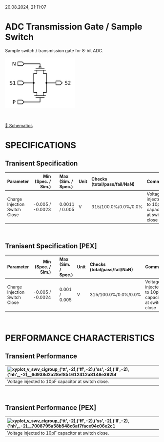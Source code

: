 20.08.2024, 21:11:07

# ADC Transmission Gate / Sample Switch

Sample switch / transmission gate for 8-bit ADC.

![tg](resources/tg.png "tg")

<br>

[🔗 Schematics](tg_sch.pdf)<br>

# SPECIFICATIONS

## Tranisent Specification <br>

| Parameter | Min (Spec. / Sim.) |      | Max (Sim. / Spec.) | Unit | Checks (total/pass/fail/NaN) | Comment |
| :-------- | -----------------: | :--: | :----------------- | :--- | :--------------------------- | ------- |
| Charge Injection Switch Close | -0.005 / -0.0023 | <svg height="20" width="150"><polyline points="3.0,3,3.0,17,147.0,17,147.0,3" style="fill:none;stroke:gray;stroke-width:1" /><polyline points="75.0,10.0,75.0,17" style="fill:none;stroke:gray;stroke-width:1" /><polyline points="41.851200000000006,10.0,91.29505440000001,10.0" style="stroke:green;stroke-width:2" /><circle cx="41.851200000000006" cy="10.0" r="3" style="fill:green;stroke:green;stroke-width:0" /><circle cx="91.29505440000001" cy="10.0" r="3" style="fill:green;stroke:green;stroke-width:0" /></svg> | 0.0011 / 0.005 | V | 315/100.0%/0.0%/0.0% | Voltage injected to 10pF capacitor at switch close |

<br>


## Tranisent Specification [PEX]<br>

| Parameter | Min (Spec. / Sim.) |      | Max (Sim. / Spec.) | Unit | Checks (total/pass/fail/NaN) | Comment |
| :-------- | -----------------: | :--: | :----------------- | :--- | :--------------------------- | ------- |
| Charge Injection Switch Close | -0.005 / -0.0024 | <svg height="20" width="150"><polyline points="3.0,3,3.0,17,147.0,17,147.0,3" style="fill:none;stroke:gray;stroke-width:1" /><polyline points="75.0,10.0,75.0,17" style="fill:none;stroke:gray;stroke-width:1" /><polyline points="40.5408,10.0,89.96913119999999,10.0" style="stroke:green;stroke-width:2" /><circle cx="40.5408" cy="10.0" r="3" style="fill:green;stroke:green;stroke-width:0" /><circle cx="89.96913119999999" cy="10.0" r="3" style="fill:green;stroke:green;stroke-width:0" /></svg> | 0.001 / 0.005 | V | 315/100.0%/0.0%/0.0% | Voltage injected to 10pF capacitor at switch close |

<br>


# PERFORMANCE CHARACTERISTICS

## Transient Performance <br>

| ![xyplot_v_swv_cigroup_('tt',_-2),_('ff',_-2),_('ss',_-2),_('ll',_-2),_('hh',_-2)__6d938d2a28ef851612412a8146e392bf](xyplot_v_swv_cigroup_('tt',_-2),_('ff',_-2),_('ss',_-2),_('ll',_-2),_('hh',_-2)__6d938d2a28ef851612412a8146e392bf.png "Voltage injected to 10pF capacitor at switch close.") |
| :-- |
| Voltage injected to 10pF capacitor at switch close. |
<br>

## Transient Performance [PEX]<br>

| ![xyplot_v_swv_cigroup_('tt',_-2),_('ff',_-2),_('ss',_-2),_('ll',_-2),_('hh',_-2)__7008795a58b548c6af7face94c06e2c1](xyplot_v_swv_cigroup_('tt',_-2),_('ff',_-2),_('ss',_-2),_('ll',_-2),_('hh',_-2)__7008795a58b548c6af7face94c06e2c1.png "Voltage injected to 10pF capacitor at switch close.") |
| :-- |
| Voltage injected to 10pF capacitor at switch close. |
<br>
